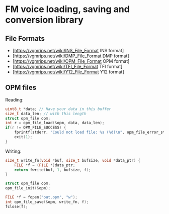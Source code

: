 FM voice loading, saving and conversion library
===============================================

File Formats
------------

* [https://vgmrips.net/wiki/INS_File_Format INS format]
* [https://vgmrips.net/wiki/DMP_File_Format DMP format]
* [https://vgmrips.net/wiki/OPM_File_Format OPM format]
* [https://vgmrips.net/wiki/TFI_File_Format TFI format]
* [https://vgmrips.net/wiki/Y12_File_Format Y12 format]

OPM files
---------

Reading:

```C
uint8_t *data; // Have your data in this buffer
size_t data_len; // with this length
struct opm_file opm;
int r = opm_file_load(&opm, data, data_len);
if(r != OPM_FILE_SUCCESS) {
	fprintf(stderr, "Could not load file: %s (%d)\n", opm_file_error_string(r), r);
	exit(1);
}
```

Writing:
```C
size_t write_fn(void *buf, size_t bufsize, void *data_ptr) {
	FILE *f = (FILE *)data_ptr;
	return fwrite(buf, 1, bufsize, f);
}

struct opm_file opm;
opm_file_init(&opm);

FILE *f = fopen("out.opm", "w");
int opm_file_save(&opm, write_fn, f);
fclose(f);
```
